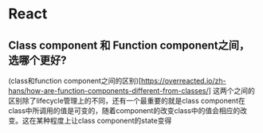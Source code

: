 # React

## Class component 和 Function component之间，选哪个更好?
(class和function component之间的区别)[https://overreacted.io/zh-hans/how-are-function-components-different-from-classes/]
这两个之间的区别除了lifecycle管理上的不同，还有一个最重要的就是class component在class中所调用的值是可变的，随着component的改变class中的值会相应的改变。这在某种程度上让class component的state变得